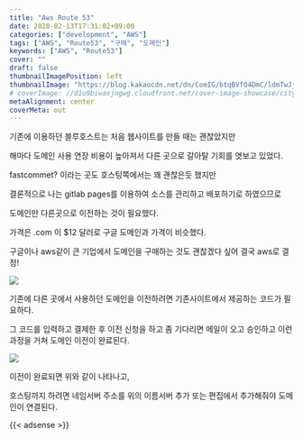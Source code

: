 ```yaml
---
title: "Aws Route 53"
date: 2020-02-13T17:31:02+09:00
categories: ["development", "AWS"]
tags: ["AWS", "Route53", "구매", "도메인"]
keywords: ["AWS", "Route53"]
cover: ""
draft: false
thumbnailImagePosition: left
thumbnailImage: "https://blog.kakaocdn.net/dn/ComIG/btqBVfO4DmC/ldmTwJjiv30R9MpczdSOw1/img.png"
# coverImage: //d1u9biwaxjngwg.cloudfront.net/cover-image-showcase/city.jpg
metaAlignment: center
coverMeta: out
---
```



기존에 이용하던 블루호스트는 처음 웹사이트를 만들 때는 괜찮았지만

해마다 도메인 사용 연장 비용이 높아져서 다른 곳으로 갈아탈 기회를 엿보고 있었다. 

fastcommet? 이라는 곳도 호스팅쪽에서는 꽤 괜찮은듯 했지만

결론적으로 나는 gitlab pages를 이용하여 소스를 관리하고 배포하기로 하였으므로 

도메인만 다른곳으로 이전하는 것이 필요했다. 

가격은 .com 이 $12 달러로 구글 도메인과 가격이 비슷했다. 

구글이나 aws같이 큰 기업에서 도메인을 구매하는 것도 괜찮겠다 싶어 결국 aws로 결정!


![](https://blog.kakaocdn.net/dn/ComIG/btqBVfO4DmC/ldmTwJjiv30R9MpczdSOw1/img.png)

기존에 다른 곳에서 사용하던 도메인을 이전하려면 기존사이트에서 제공하는 코드가 필요하다. 

그 코드를 입력하고 결제한 후 이전 신청을 하고 좀 기다리면 메일이 오고 승인하고 이런 과정을 거쳐 도메인 이전이 완료된다.


![](https://blog.kakaocdn.net/dn/6wRdH/btqBYf010NV/oDeLIhNIkT2PGWKSkK46k1/img.png)

이전이 완료되면 위와 같이 나타나고, 

호스팅까지 하려면 네임서버 주소를 위의 이름서버 추가 또는 편집에서 추가해줘야 도메인이 연결된다.


{{< adsense >}}